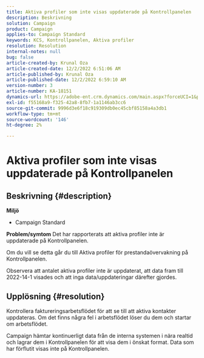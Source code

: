 ```yaml
---
title: Aktiva profiler som inte visas uppdaterade på Kontrollpanelen
description: Beskrivning
solution: Campaign
product: Campaign
applies-to: Campaign Standard
keywords: KCS, Kontrollpanelen, Aktiva profiler
resolution: Resolution
internal-notes: null
bug: false
article-created-by: Krunal Oza
article-created-date: 12/2/2022 6:51:06 AM
article-published-by: Krunal Oza
article-published-date: 12/2/2022 6:59:10 AM
version-number: 3
article-number: KA-18151
dynamics-url: https://adobe-ent.crm.dynamics.com/main.aspx?forceUCI=1&pagetype=entityrecord&etn=knowledgearticle&id=fe498aaf-0d72-ed11-9561-6045bd006c82
exl-id: f55168a9-f325-42a8-8fb7-1a1146ab3cc6
source-git-commit: 9996d3e6f18c919309db0ec45cbf85158a4a3db1
workflow-type: tm+mt
source-wordcount: '146'
ht-degree: 2%

---
```


# Aktiva profiler som inte visas uppdaterade på Kontrollpanelen

## Beskrivning {#description}

<b>Miljö</b>
- Campaign Standard



<b>Problem/symtom</b>
Det har rapporterats att aktiva profiler inte är uppdaterade på Kontrollpanelen.

Om du vill se detta går du till Aktiva profiler för prestandaövervakning på Kontrollpanelen.

Observera att antalet aktiva profiler inte är uppdaterat, att data fram till 2022-14-1 visades och att inga data/uppdateringar därefter gjordes.


## Upplösning {#resolution}


Kontrollera faktureringsarbetsflödet för att se till att aktiva kontakter uppdateras. Om det finns några fel i arbetsflödet löser du dem och startar om arbetsflödet.

Campaign hämtar kontinuerligt data från de interna systemen i nära realtid och lagrar dem i Kontrollpanelen för att visa dem i önskat format. Data som har förflutit visas inte på Kontrollpanelen.
